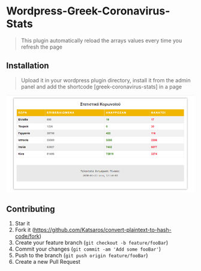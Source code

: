 # Wordpress-Greek-Coronavirus-Stats
> This plugin automatically reload the arrays values every time you refresh the page<br>

## Installation
> Upload it in your wordpress plugin directory, install it from the admin panel and add the shortcode [greek-coronavirus-stats] in a page

![](sample.png)

## Contributing
1. Star it
2. Fork it (<https://github.com/Katsaros/convert-plaintext-to-hash-code/fork>)
3. Create your feature branch (`git checkout -b feature/fooBar`)
4. Commit your changes (`git commit -am 'Add some fooBar'`)
5. Push to the branch (`git push origin feature/fooBar`)
6. Create a new Pull Request
